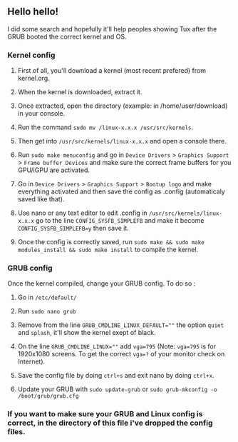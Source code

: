 ## Hello hello!

I did some search and hopefully it'll help peoples showing Tux after the GRUB booted the correct kernel and OS.

### Kernel config

1. First of all, you'll download a kernel (most recent prefered) from kernel.org.

2. When the kernel is downloaded, extract it.

3. Once extracted, open the directory (example: in /home/user/download) in your console.

4. Run the command ``sudo mv /linux-x.x.x /usr/src/kernels``.

5. Then get into ``/usr/src/kernels/linux-x.x.x`` and open a console there.

6. Run ``sudo make menuconfig`` and go in ``Device Drivers`` > ``Graphics Support`` > ``Frame buffer Devices`` and make sure the correct frame buffers for you GPU/iGPU are activated.

7. Go in ``Device Drivers`` > ``Graphics Support`` > ``Bootup logo`` and make everything activated and then save the config as .config (automaticaly saved like that).

8. Use nano or any text editor to edit .config in ``/usr/src/kernels/linux-x.x.x`` go to the line ``CONFIG_SYSFB_SIMPLEFB`` and make it become ``CONFIG_SYSFB_SIMPLEFB=y`` then save it.

9. Once the config is correctly saved, run ``sudo make && sudo make modules_install && sudo make install`` to compile the kernel.

### GRUB config

Once the kernel compiled, change your GRUB config. To do so :

1. Go in ``/etc/default/``

2. Run ``sudo nano grub``

3. Remove from the line ``GRUB_CMDLINE_LINUX_DEFAULT=""`` the option ``quiet`` and ``splash``, it'll show the kernel exept of black.

4. On the line ``GRUB_CMDLINE_LINUX=""`` add ``vga=795`` (Note: ``vga=795`` is for 1920x1080 screens. To get the correct ``vga=?`` of your monitor check on Internet).

5. Save the config file by doing ``ctrl+s`` and exit nano by doing ``ctrl+x``.

6. Update your GRUB with ``sudo update-grub`` or ``sudo grub-mkconfig -o /boot/grub/grub.cfg``

### If you want to make sure your GRUB and Linux config is correct, in the directory of this file i've dropped the config files.
